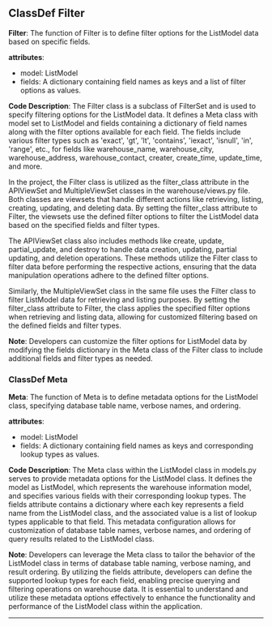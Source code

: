 ## ClassDef Filter
**Filter**: The function of Filter is to define filter options for the ListModel data based on specific fields.

**attributes**:
- model: ListModel
- fields: A dictionary containing field names as keys and a list of filter options as values.

**Code Description**:
The Filter class is a subclass of FilterSet and is used to specify filtering options for the ListModel data. It defines a Meta class with model set to ListModel and fields containing a dictionary of field names along with the filter options available for each field. The fields include various filter types such as 'exact', 'gt', 'lt', 'contains', 'iexact', 'isnull', 'in', 'range', etc., for fields like warehouse_name, warehouse_city, warehouse_address, warehouse_contact, creater, create_time, update_time, and more.

In the project, the Filter class is utilized as the filter_class attribute in the APIViewSet and MultipleViewSet classes in the warehouse/views.py file. Both classes are viewsets that handle different actions like retrieving, listing, creating, updating, and deleting data. By setting the filter_class attribute to Filter, the viewsets use the defined filter options to filter the ListModel data based on the specified fields and filter types.

The APIViewSet class also includes methods like create, update, partial_update, and destroy to handle data creation, updating, partial updating, and deletion operations. These methods utilize the Filter class to filter data before performing the respective actions, ensuring that the data manipulation operations adhere to the defined filter options.

Similarly, the MultipleViewSet class in the same file uses the Filter class to filter ListModel data for retrieving and listing purposes. By setting the filter_class attribute to Filter, the class applies the specified filter options when retrieving and listing data, allowing for customized filtering based on the defined fields and filter types.

**Note**:
Developers can customize the filter options for ListModel data by modifying the fields dictionary in the Meta class of the Filter class to include additional fields and filter types as needed.
### ClassDef Meta
**Meta**: The function of Meta is to define metadata options for the ListModel class, specifying database table name, verbose names, and ordering.

**attributes**:
- model: ListModel
- fields: A dictionary containing field names as keys and corresponding lookup types as values.

**Code Description**:
The Meta class within the ListModel class in models.py serves to provide metadata options for the ListModel class. It defines the model as ListModel, which represents the warehouse information model, and specifies various fields with their corresponding lookup types. The fields attribute contains a dictionary where each key represents a field name from the ListModel class, and the associated value is a list of lookup types applicable to that field. This metadata configuration allows for customization of database table names, verbose names, and ordering of query results related to the ListModel class.

**Note**:
Developers can leverage the Meta class to tailor the behavior of the ListModel class in terms of database table naming, verbose naming, and result ordering. By utilizing the fields attribute, developers can define the supported lookup types for each field, enabling precise querying and filtering operations on warehouse data. It is essential to understand and utilize these metadata options effectively to enhance the functionality and performance of the ListModel class within the application.
***
